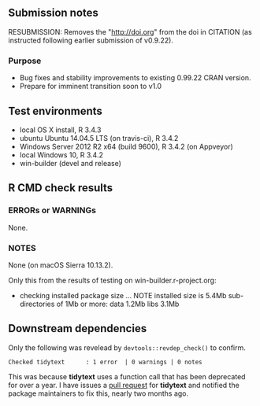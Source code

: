 ## Submission notes

RESUBMISSION: Removes the "http://doi.org" from the doi in CITATION (as instructed 
following earlier submission of v0.9.22).

### Purpose

- Bug fixes and stability improvements to existing 0.99.22 CRAN version.
- Prepare for imminent transition soon to v1.0


## Test environments

* local OS X install, R 3.4.3
* ubuntu Ubuntu 14.04.5 LTS (on travis-ci), R 3.4.2
* Windows Server 2012 R2 x64 (build 9600), R 3.4.2 (on Appveyor)
* local Windows 10, R 3.4.2
* win-builder (devel and release)

## R CMD check results

### ERRORs or WARNINGs

None.

### NOTES

None (on macOS Sierra 10.13.2).

Only this from the results of testing on win-builder.r-project.org:

* checking installed package size ... NOTE
  installed size is  5.4Mb
  sub-directories of 1Mb or more:
    data   1.2Mb
    libs   3.1Mb


## Downstream dependencies

Only the following was revelead by `devtools::revdep_check()` to confirm.

`Checked tidytext      : 1 error  | 0 warnings | 0 notes`

This was because **tidytext** uses a function call that has been deprecated for over a year.  I have issues a [pull request](https://github.com/juliasilge/tidytext/pull/87) for **tidytext** and notified the package maintainers to fix this, nearly two months ago.


